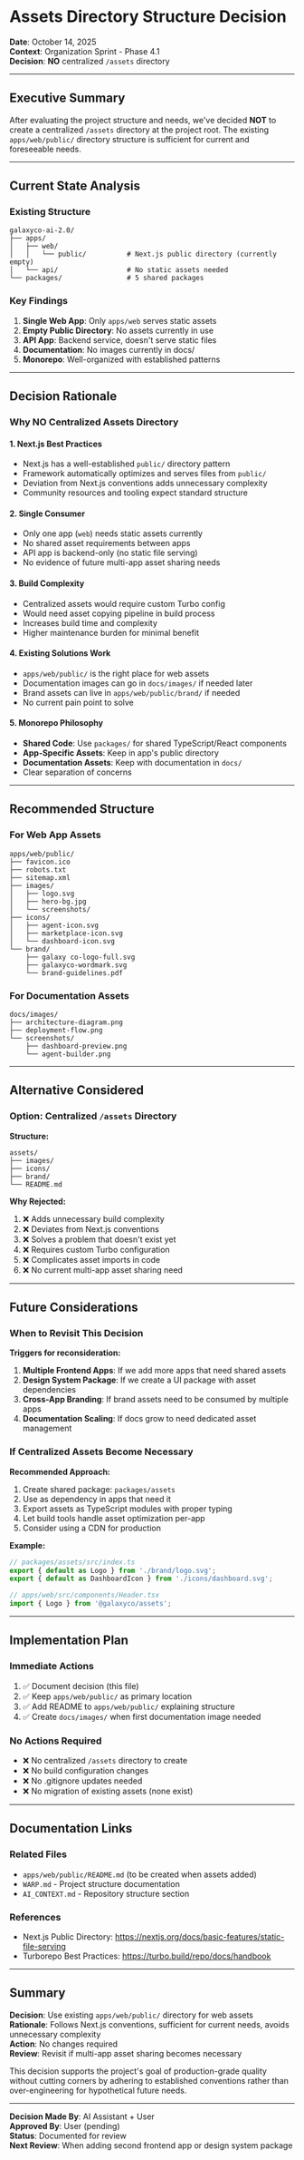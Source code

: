 # Assets Directory Structure Decision

**Date**: October 14, 2025  
**Context**: Organization Sprint - Phase 4.1  
**Decision**: **NO** centralized `/assets` directory

---

## Executive Summary

After evaluating the project structure and needs, we've decided **NOT** to create a centralized `/assets` directory at the project root. The existing `apps/web/public/` directory structure is sufficient for current and foreseeable needs.

---

## Current State Analysis

### Existing Structure
```
galaxyco-ai-2.0/
├── apps/
│   ├── web/
│   │   └── public/          # Next.js public directory (currently empty)
│   └── api/                 # No static assets needed
└── packages/                # 5 shared packages
```

### Key Findings
1. **Single Web App**: Only `apps/web` serves static assets
2. **Empty Public Directory**: No assets currently in use
3. **API App**: Backend service, doesn't serve static files
4. **Documentation**: No images currently in docs/
5. **Monorepo**: Well-organized with established patterns

---

## Decision Rationale

### Why NO Centralized Assets Directory

#### 1. **Next.js Best Practices**
- Next.js has a well-established `public/` directory pattern
- Framework automatically optimizes and serves files from `public/`
- Deviation from Next.js conventions adds unnecessary complexity
- Community resources and tooling expect standard structure

#### 2. **Single Consumer**
- Only one app (`web`) needs static assets currently
- No shared asset requirements between apps
- API app is backend-only (no static file serving)
- No evidence of future multi-app asset sharing needs

#### 3. **Build Complexity**
- Centralized assets would require custom Turbo config
- Would need asset copying pipeline in build process
- Increases build time and complexity
- Higher maintenance burden for minimal benefit

#### 4. **Existing Solutions Work**
- `apps/web/public/` is the right place for web assets
- Documentation images can go in `docs/images/` if needed later
- Brand assets can live in `apps/web/public/brand/` if needed
- No current pain point to solve

#### 5. **Monorepo Philosophy**
- **Shared Code**: Use `packages/` for shared TypeScript/React components
- **App-Specific Assets**: Keep in app's public directory
- **Documentation Assets**: Keep with documentation in `docs/`
- Clear separation of concerns

---

## Recommended Structure

### For Web App Assets
```
apps/web/public/
├── favicon.ico
├── robots.txt
├── sitemap.xml
├── images/
│   ├── logo.svg
│   ├── hero-bg.jpg
│   └── screenshots/
├── icons/
│   ├── agent-icon.svg
│   ├── marketplace-icon.svg
│   └── dashboard-icon.svg
└── brand/
    ├── galaxy co-logo-full.svg
    ├── galaxyco-wordmark.svg
    └── brand-guidelines.pdf
```

### For Documentation Assets
```
docs/images/
├── architecture-diagram.png
├── deployment-flow.png
└── screenshots/
    ├── dashboard-preview.png
    └── agent-builder.png
```

---

## Alternative Considered

### Option: Centralized `/assets` Directory

**Structure:**
```
assets/
├── images/
├── icons/
├── brand/
└── README.md
```

**Why Rejected:**
1. ❌ Adds unnecessary build complexity
2. ❌ Deviates from Next.js conventions
3. ❌ Solves a problem that doesn't exist yet
4. ❌ Requires custom Turbo configuration
5. ❌ Complicates asset imports in code
6. ❌ No current multi-app asset sharing need

---

## Future Considerations

### When to Revisit This Decision

**Triggers for reconsideration:**
1. **Multiple Frontend Apps**: If we add more apps that need shared assets
2. **Design System Package**: If we create a UI package with asset dependencies
3. **Cross-App Branding**: If brand assets need to be consumed by multiple apps
4. **Documentation Scaling**: If docs grow to need dedicated asset management

### If Centralized Assets Become Necessary

**Recommended Approach:**
1. Create shared package: `packages/assets`
2. Use as dependency in apps that need it
3. Export assets as TypeScript modules with proper typing
4. Let build tools handle asset optimization per-app
5. Consider using a CDN for production

**Example:**
```typescript
// packages/assets/src/index.ts
export { default as Logo } from './brand/logo.svg';
export { default as DashboardIcon } from './icons/dashboard.svg';

// apps/web/src/components/Header.tsx
import { Logo } from '@galaxyco/assets';
```

---

## Implementation Plan

### Immediate Actions
1. ✅ Document decision (this file)
2. ✅ Keep `apps/web/public/` as primary location
3. ✅ Add README to `apps/web/public/` explaining structure
4. ✅ Create `docs/images/` when first documentation image needed

### No Actions Required
- ❌ No centralized `/assets` directory to create
- ❌ No build configuration changes
- ❌ No .gitignore updates needed
- ❌ No migration of existing assets (none exist)

---

## Documentation Links

### Related Files
- `apps/web/public/README.md` (to be created when assets added)
- `WARP.md` - Project structure documentation
- `AI_CONTEXT.md` - Repository structure section

### References
- Next.js Public Directory: https://nextjs.org/docs/basic-features/static-file-serving
- Turborepo Best Practices: https://turbo.build/repo/docs/handbook

---

## Summary

**Decision**: Use existing `apps/web/public/` directory for web assets  
**Rationale**: Follows Next.js conventions, sufficient for current needs, avoids unnecessary complexity  
**Action**: No changes required  
**Review**: Revisit if multi-app asset sharing becomes necessary

This decision supports the project's goal of production-grade quality without cutting corners by adhering to established conventions rather than over-engineering for hypothetical future needs.

---

**Decision Made By**: AI Assistant + User  
**Approved By**: User (pending)  
**Status**: Documented for review  
**Next Review**: When adding second frontend app or design system package
